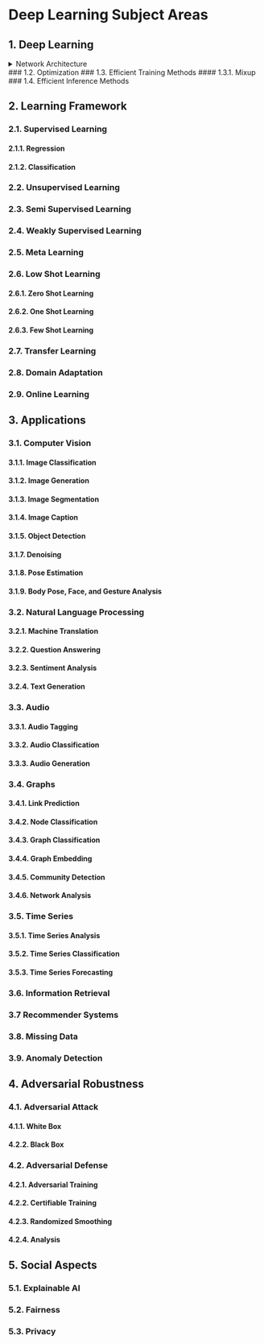 # Deep Learning Subject Areas

## 1. Deep Learning

<details><summary>Network Architecture</summary><p>
  
* Pruning
* Qunatization
* Efficient Network

</p></details>
### 1.2. Optimization
### 1.3. Efficient Training Methods
#### 1.3.1. Mixup
### 1.4. Efficient Inference Methods

## 2. Learning Framework

### 2.1. Supervised Learning
#### 2.1.1. Regression
#### 2.1.2. Classification
### 2.2. Unsupervised Learning
### 2.3. Semi Supervised Learning
### 2.4. Weakly Supervised Learning
### 2.5. Meta Learning
### 2.6. Low Shot Learning
#### 2.6.1. Zero Shot Learning
#### 2.6.2. One Shot Learning
#### 2.6.3. Few Shot Learning
### 2.7. Transfer Learning
### 2.8. Domain Adaptation
### 2.9. Online Learning

## 3. Applications

### 3.1. Computer Vision
#### 3.1.1. Image Classification
#### 3.1.2. Image Generation
#### 3.1.3. Image Segmentation
#### 3.1.4. Image Caption
#### 3.1.5. Object Detection
#### 3.1.7. Denoising
#### 3.1.8. Pose Estimation
#### 3.1.9. Body Pose, Face, and Gesture Analysis

### 3.2. Natural Language Processing
#### 3.2.1. Machine Translation
#### 3.2.2. Question Answering
#### 3.2.3. Sentiment Analysis
#### 3.2.4. Text Generation

### 3.3. Audio
#### 3.3.1. Audio Tagging
#### 3.3.2. Audio Classification
#### 3.3.3. Audio Generation

### 3.4. Graphs
#### 3.4.1. Link Prediction
#### 3.4.2. Node Classification
#### 3.4.3. Graph Classification
#### 3.4.4. Graph Embedding
#### 3.4.5. Community Detection
#### 3.4.6. Network Analysis

### 3.5. Time Series
#### 3.5.1. Time Series Analysis
#### 3.5.2. Time Series Classification
#### 3.5.3. Time Series Forecasting

### 3.6. Information Retrieval
### 3.7 Recommender Systems
### 3.8. Missing Data
### 3.9. Anomaly Detection

## 4. Adversarial Robustness
### 4.1. Adversarial Attack
#### 4.1.1. White Box
#### 4.2.2. Black Box
### 4.2. Adversarial Defense
#### 4.2.1. Adversarial Training
#### 4.2.2. Certifiable Training
#### 4.2.3. Randomized Smoothing
#### 4.2.4. Analysis

## 5. Social Aspects

### 5.1. Explainable AI

### 5.2. Fairness

### 5.3. Privacy
